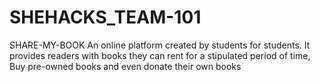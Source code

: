 # SHEHACKS_TEAM-101
SHARE-MY-BOOK
An online platform created by students for students. It provides readers with books they can rent for a stipulated period of time, Buy pre-owned books and even donate their own books
